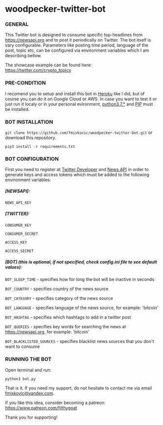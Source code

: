 # woodpecker-twitter-bot

### GENERAL

This Twitter bot is designed to consume specific top-headlines from https://newsapi.org and to post it periodically on Twitter.
The bot itself is vary configurable. Parameters like posting time period, language of the post, topic etc, can be configured via environment variables which I am describing bellow.

The showcase example can be found here:
https://twitter.com/crypto_topics

### PRE-CONDITION
I recomend you to setup and install this bot in [Heroku](https://heroku.com/) like I did, but of course you can do it on Google Cloud or AWS.
In case you want to test it or just run it localy or in your personal evironment, [python3.7.*](https://realpython.com/installing-python/) and [PIP](https://pip.pypa.io/en/stable/installing/) must be installed.

### BOT INSTALLATION

`git clone https://github.com/fmiskovic/woodpecker-twitter-bot.git` or download this repository.

`pip3 install -r requirements.txt`

### BOT CONFIGURATION
First you need to register at [Twitter Developer](https://developer.twitter.com/) and [News API](https://newsapi.org/) in order to generate keys and access tokens 
which must be added to the following environment variables:

##### [NEWSAPI]:

`NEWS_API_KEY`

##### [TWITTER]: 

`CONSUMER_KEY`

`CONSUMER_SECRET`

`ACCESS_KEY`

`ACCESS_SECRET`

##### [BOT] (this is optional, if not specified, check config.ini file to see default values):

`BOT_SLEEP_TIME` - specifies how for long the bot will be inactive in seconds

`BOT_COUNTRY` - specifies country of the news source

`BOT_CATEGORY` - specifies category of the news source

`BOT_LANGUAGE` - specifies language of the news source, for example: 'bitcoin'

`BOT_HASHTAG` - specifies which hashtags to add in a twitter post

`BOT_QUERIES` - specifies key words for searching the news at https://newsapi.org, for example: 'bitcoin'

`BOT_BLACKLISTED_SOURCES` - specifies blacklist news sources that you don't want to consume

### RUNNING THE BOT

Open terminal and run:

`python3 bot.py`

That is it. If you need my support, do not hesitate to contact me via email fmiskovic@yandex.com.

If you like this idea, consider becoming a patreon:
https://www.patreon.com/filthygoat

Thank you for supporting!
